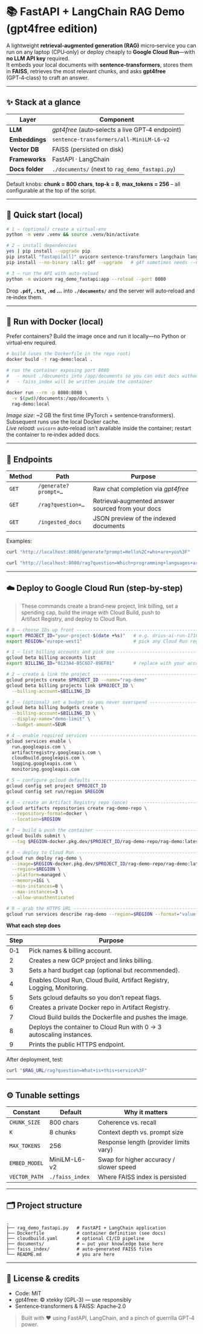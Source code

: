 # 📚 FastAPI + LangChain RAG Demo (gpt4free edition)

A lightweight **retrieval‑augmented generation (RAG)** micro‑service you can run on any laptop (CPU‑only) or deploy cheaply to **Google Cloud Run**—with **no LLM API key** required.  
It embeds your local documents with **sentence‑transformers**, stores them in **FAISS**, retrieves the most relevant chunks, and asks **gpt4free** (GPT‑4‑class) to craft an answer.

---

## ✨ Stack at a glance

| Layer | Component |
|-------|-----------|
| **LLM**        | *gpt4free* (auto‑selects a live GPT‑4 endpoint) |
| **Embeddings** | `sentence‑transformers/all‑MiniLM‑L6‑v2` |
| **Vector DB**  | FAISS (persisted on disk) |
| **Frameworks** | FastAPI · LangChain |
| **Docs folder**| `./documents/` (next to `rag_demo_fastapi.py`) |

Default knobs: **chunk = 800 chars**, **top‑k = 8**, **max_tokens = 256** – all configurable at the top of the script.

---

## 🚀 Quick start (local)

```bash
# 1 – (optional) create a virtual‑env
python -m venv .venv && source .venv/bin/activate

# 2 – install dependencies
yes | pip install --upgrade pip
pip install "fastapi[all]" uvicorn sentence-transformers langchain langchain-community
pip install --no-binary :all: g4f --upgrade   # g4f sometimes needs --no-binary

# 3 – run the API with auto‑reload
python -m uvicorn rag_demo_fastapi:app --reload --port 8080
```

Drop **`.pdf`, `.txt`, `.md` …** into **`./documents/`** and the server will auto‑reload and re‑index them.

---

## 🐳 Run with Docker (local)

Prefer containers?  Build the image once and run it locally—no Python or
virtual‑env required.

```bash
# build (uses the Dockerfile in the repo root)
docker build -t rag-demo:local .

# run the container exposing port 8080
#   - mount ./documents into /app/documents so you can edit docs without rebuilds
#   - faiss_index will be written inside the container

docker run --rm -p 8080:8080 \
  -v $(pwd)/documents:/app/documents \
  rag-demo:local
```

*Image size*: ~2 GB the first time (PyTorch + sentence‑transformers). Subsequent runs use the local Docker cache.  
*Live reload*: `uvicorn` auto‑reload isn’t available inside the container; restart the container to re‑index added docs.

---

## 🔗 Endpoints

| Method | Path | Purpose |
|--------|------|---------|
| `GET`  | `/generate?prompt=…`  | Raw chat completion via *gpt4free* |
| `GET`  | `/rag?question=…`    | Retrieval‑augmented answer sourced from your docs |
| `GET`  | `/ingested_docs`     | JSON preview of the indexed documents |

Examples:

```bash
curl "http://localhost:8080/generate?prompt=Hello%2C+who+are+you%3F"

curl "http://localhost:8080/rag?question=Which+programming+languages+are+mentioned%3F"
```

---

## ☁️ Deploy to Google Cloud Run (step‑by‑step)

> These commands create a brand‑new project, link billing, set a spending cap, build the image with Cloud Build, push to Artifact Registry, and deploy to Cloud Run.

```bash
# 0 – choose IDs up front ------------------------------------------------------
export PROJECT_ID="your-project-$(date +%s)"   # e.g. drius-ai-run-1718123456
export REGION="europe-west1"                   # pick any Cloud Run region

# 1 – list billing accounts and pick one --------------------------------------
gcloud beta billing accounts list
export BILLING_ID="0123A4-B5C6D7-89EF01"       # replace with your account ID

# 2 – create & link the project ----------------------------------------------
gcloud projects create $PROJECT_ID --name="rag-demo"
gcloud beta billing projects link $PROJECT_ID \
  --billing-account=$BILLING_ID

# 3 – (optional) set a budget so you never overspend --------------------------
gcloud beta billing budgets create \
  --billing-account=$BILLING_ID \
  --display-name="demo-limit" \
  --budget-amount=5EUR

# 4 – enable required services ------------------------------------------------
gcloud services enable \
  run.googleapis.com \
  artifactregistry.googleapis.com \
  cloudbuild.googleapis.com \
  logging.googleapis.com \
  monitoring.googleapis.com

# 5 – configure gcloud defaults ----------------------------------------------
gcloud config set project $PROJECT_ID
gcloud config set run/region $REGION

# 6 – create an Artifact Registry repo (once) ---------------------------------
gcloud artifacts repositories create rag-demo-repo \
  --repository-format=docker \
  --location=$REGION

# 7 – build & push the container ---------------------------------------------
gcloud builds submit \
  --tag $REGION-docker.pkg.dev/$PROJECT_ID/rag-demo-repo/rag-demo:latest

# 8 – deploy to Cloud Run ------------------------------------------------------
gcloud run deploy rag-demo \
  --image=$REGION-docker.pkg.dev/$PROJECT_ID/rag-demo-repo/rag-demo:latest \
  --region=$REGION \
  --platform=managed \
  --memory=1Gi \
  --min-instances=0 \
  --max-instances=3 \
  --allow-unauthenticated

# 9 – grab the HTTPS URL -------------------------------------------------------
gcloud run services describe rag-demo --region=$REGION --format="value(status.url)"
```

**What each step does**

| Step | Purpose |
|------|---------|
| 0‑1 | Pick names & billing account. |
| 2   | Creates a new GCP project and links billing. |
| 3   | Sets a hard budget cap (optional but recommended). |
| 4   | Enables Cloud Run, Cloud Build, Artifact Registry, Logging, Monitoring. |
| 5   | Sets gcloud defaults so you don’t repeat flags. |
| 6   | Creates a private Docker repo in Artifact Registry. |
| 7   | Cloud Build builds the Dockerfile and pushes the image. |
| 8   | Deploys the container to Cloud Run with 0 → 3 autoscaling instances. |
| 9   | Prints the public HTTPS endpoint. |

After deployment, test:
```bash
curl "$RAG_URL/rag?question=What+is+this+service%3F"
```

---

## ⚙️ Tunable settings

| Constant      | Default | Why it matters |
|---------------|---------|----------------|
| `CHUNK_SIZE`  | 800 chars | Coherence vs. recall |
| `K`           | 8 chunks | Context depth vs. prompt size |
| `MAX_TOKENS`  | 256 | Response length (provider limits vary) |
| `EMBED_MODEL` | MiniLM-L6-v2 | Swap for higher accuracy / slower speed |
| `VECTOR_PATH` | `./faiss_index` | Where FAISS index is persisted |

---

## 🗂️ Project structure
```
.
├── rag_demo_fastapi.py   # FastAPI + LangChain application
├── Dockerfile            # container definition (see docs)
├── cloudbuild.yaml       # optional CI/CD pipeline
├── documents/            # ← put your knowledge base here
├── faiss_index/          # auto‑generated FAISS files
└── README.md             # you are here
```

---

## 📜 License & credits

* Code: MIT
* gpt4free: © xtekky (GPL‑3) — use responsibly
* Sentence‑transformers & FAISS: Apache‑2.0

> Built with ❤️ using FastAPI, LangChain, and a pinch of guerrilla GPT‑4 power.
